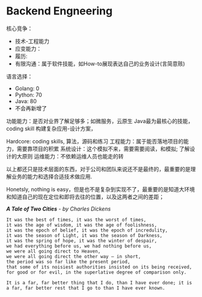 
# Backend Engneering


核心竞争：
- 技术-工程能力
- 应变能力：
- 履历: 
- 有限沟通：属于软件技能，如How-to展现表达自己的业务设计(言简意赅)

语言选择： 
- Golang: 0
- Python: 70
- Java: 80
- 不会再新增了


功能能力：是否对业界了解足够多；如微服务，云原生
Java最为最核心的技能，coding skill
构建复杂应用-设计方案，


Hardcore: coding skills, 算法，源码和练习
工程能力：属于能否落地项目的能力，需要靠项目的积累
系统设计：这个模拟不来，需要需要阅读，和模拟; 了解设计的大原则
运维能力：不依赖运维人员也能走的转

以上都还只是技术层面的东西，对于公司和团队来说还不是最终的，最重要的是理解业务的能力和选择合适技术做应用.

Honetsly, nothing is easy，但是也不是复杂到实现不了，最重要的是知道大环境和知道自己的现在定位和即将去往的位置，以及这两者之间的差距；

***A Tale of Two Cities*** - *by Charles Dickens*
```text
It was the best of times, it was the worst of times, 
it was the age of wisdom, it was the age of foolishness, 
it was the epoch of belief, it was the epoch of incredulity, 
it was the season of Light, it was the season of Darkness, 
it was the spring of hope, it was the winter of despair, 
we had everything before us, we had nothing before us, 
we were all going direct to Heaven, 
we were all going direct the other way – in short, 
the period was so far like the present period, 
that some of its noisiest authorities insisted on its being received, 
for good or for evil, in the superlative degree of comparison only.
```

```text
It is a far, far better thing that I do, than I have ever done; it is a far, far better rest that I go to than I have ever known.
```






























